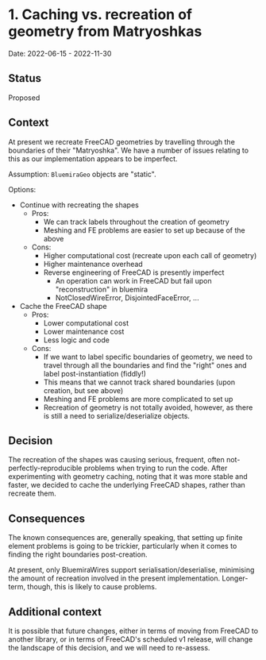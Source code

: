 # 1. Caching vs. recreation of geometry from Matryoshkas

Date: 2022-06-15 - 2022-11-30

## Status

Proposed

## Context

At present we recreate FreeCAD geometries by travelling through the boundaries of their
"Matryoshka". We have a number of issues relating to this as our implementation appears
 to be imperfect.

Assumption: `BluemiraGeo` objects are "static".

Options:
* Continue with recreating the shapes
    * Pros:
        * We can track labels throughout the creation of geometry
        * Meshing and FE problems are easier to set up because of the above
    * Cons:
        * Higher computational cost (recreate upon each call of geometry)
        * Higher maintenance overhead
        * Reverse engineering of FreeCAD is presently imperfect
            * An operation can work in FreeCAD but fail upon "reconstruction" in bluemira
            * NotClosedWireError, DisjointedFaceError, ...
* Cache the FreeCAD shape
    * Pros:
        * Lower computational cost
        * Lower maintenance cost
        * Less logic and code
    * Cons:
        * If we want to label specific boundaries of geometry, we need to travel through
        all the boundaries and find the "right" ones and label post-instantiation (fiddly!)
        * This means that we cannot track shared boundaries (upon creation, but see above)
        * Meshing and FE problems are more complicated to set up
        * Recreation of geometry is not totally avoided, however, as there is
        still a need to serialize/deserialize objects.

## Decision

The recreation of the shapes was causing serious, frequent, often not-perfectly-reproducible
problems when trying to run the code. After experimenting with geometry caching, noting that
it was more stable and faster, we decided to cache the underlying FreeCAD shapes, rather than
recreate them.

## Consequences

The known consequences are, generally speaking, that setting up finite element problems is going
to be trickier, particularly when it comes to finding the right boundaries post-creation.

At present, only BluemiraWires support serialisation/deserialise, minimising the amount of recreation involved in the present implementation. Longer-term, though, this is likely to cause problems.

## Additional context

It is possible that future changes, either in terms of moving from FreeCAD to
another library, or in terms of FreeCAD's scheduled v1 release, will change
the landscape of this decision, and we will need to re-assess.
